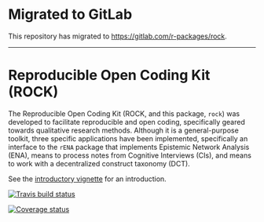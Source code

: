 # Migrated to GitLab

This repository has migrated to https://gitlab.com/r-packages/rock.

-------------

# Reproducible Open Coding Kit (ROCK)

The Reproducible Open Coding Kit (ROCK, and this package, `rock`)
was developed to facilitate reproducible and open coding, specifically
geared towards qualitative research methods. Although it is a
general-purpose toolkit, three specific applications have been
implemented, specifically an interface to the `rENA` package that
implements Epistemic Network Analysis (ENA), means to process notes
from Cognitive Interviews (CIs), and means to work with a decentralized
construct taxonomy (DCT).

See the [introductory vignette](https://rock.opens.science/articles/introduction_to_rock.html) for an introduction.

[![Travis build status](https://travis-ci.org/Matherion/rock.svg?branch=master)](https://travis-ci.org/Matherion/rock)
 
[![Coverage status](https://codecov.io/gh/Matherion/rock/branch/master/graph/badge.svg)](https://codecov.io/github/Matherion/rock?branch=master) 

